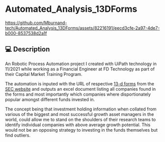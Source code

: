 # Automated_Analysis_13DForms
https://github.com/Mburnand-tech/Automated_Analysis_13DForms/assets/82216191/eecd3cfe-2a97-4de7-b000-8537538d2a1f

## :computer: Description

An Robotic Process Automation project I created with UiPath technology in 11/2021 while working as a Financial Engineer at FD Technology as part of their Capital Market Training Program. 

The automation is inputed with the URL of respective [13-d forms](https://www.investopedia.com/ask/answers/09/schedule-13d.asp) from the [SEC website](https://www.sec.gov/edgar/searchedgar/companysearch) and outputs an excel document listing all companies found in the forms and most importantly which companies where  disportionately popular amongst different funds invested in.

The concept being that investment holding information when collated from various of the biggest and most successful growth asset managers in the world, could allow me to stand on the shoulders of their research teams to identify individual companies with above average growth potential. This would not be an opposing strategy to investing in the funds themselves but find outliers.

<!-- You can view a presentation about the project [here](https://1drv.ms/v/s!Aro-s1KLUmWK3ndbqabzjqjHI36G?e=WsyZOp) -->



